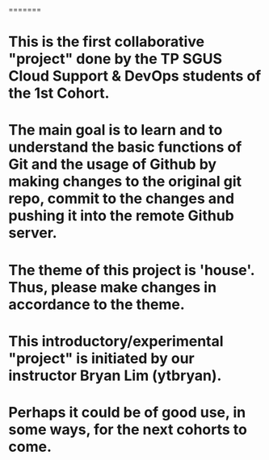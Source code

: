 
=======
# This is the first collaborative "project" done by the TP SGUS Cloud Support & DevOps students of the 1st Cohort.

# The main goal is to learn and to understand the basic functions of Git and the usage of Github by making changes to the original git repo, commit to the changes and pushing it into the remote Github server.

# The theme of this project is 'house'. Thus, please make changes in accordance to the theme.

# This introductory/experimental "project" is initiated by our instructor Bryan Lim (ytbryan).

# Perhaps it could be of good use, in some ways, for the next cohorts to come.
